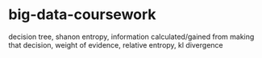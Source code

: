 # big-data-coursework

decision tree, shanon entropy, information calculated/gained from making that decision, weight of evidence, relative entropy, kl divergence 
